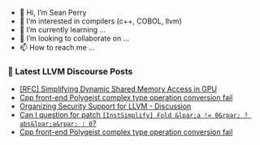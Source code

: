 - 👋 Hi, I’m Sean Perry
- 👀 I’m interested in compilers (c++, COBOL, llvm)
- 🌱 I’m currently learning ...
- 💞️ I’m looking to collaborate on ...
- 📫 How to reach me ...

<!---
s66perry/s66perry is a ✨ special ✨ repository because its `README.md` (this file) appears on your GitHub profile.
You can click the Preview link to take a look at your changes.
--->
### 📕 Latest LLVM Discourse Posts

<!-- DISCOURSE-LLVM:START -->
- [[RFC] Simplifying Dynamic Shared Memory Access in GPU](https://discourse.llvm.org/t/rfc-simplifying-dynamic-shared-memory-access-in-gpu/74559#post_7)
- [Cpp front-end Polygeist complex type operation conversion fail](https://discourse.llvm.org/t/cpp-front-end-polygeist-complex-type-operation-conversion-fail/74606#post_4)
- [Organizing Security Support for LLVM - Discussion](https://discourse.llvm.org/t/organizing-security-support-for-llvm-discussion/74593#post_9)
- [Can I question for patch `[InstSimplify] Fold &lpar;a != 0&rpar; ? abs&lpar;a&rpar; : 0`?](https://discourse.llvm.org/t/can-i-question-for-patch-instsimplify-fold-a-0-abs-a-0/74557#post_4)
- [Cpp front-end Polygeist complex type operation conversion fail](https://discourse.llvm.org/t/cpp-front-end-polygeist-complex-type-operation-conversion-fail/74606#post_3)
<!-- DISCOURSE-LLVM:END -->
